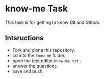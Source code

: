 # know-me Task
This task is for getting to know Git and Github.

## Intsructions 
- Fork and clone this repository.
- cd into the `know-me` folder.
- open the text editor `know-me.txt` .
- answer the questions.
- save and push.
